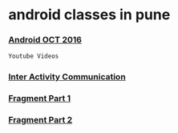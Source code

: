 # android classes in pune

### [Android OCT 2016](https://github.com/CodeKul/oct-android-4-6.git)

```sh
Youtube Videos 
```

### [Inter Activity Communication](https://www.youtube.com/watch?v=ORn-VT6vOOQ)

### [Fragment Part 1](https://www.youtube.com/watch?v=feuPtVr6zd4)

### [Fragment Part 2](https://www.youtube.com/watch?v=1OKKT2-A5eo)

